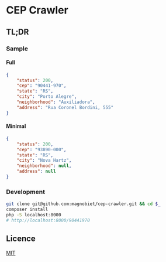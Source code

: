 # CEP Crawler

## TL;DR

### Sample

#### Full

```json
{
	"status": 200,
	"cep": "90441-970",
	"state": "RS",
	"city": "Porto Alegre",
	"neighborhood": "Auxiliadora",
	"address": "Rua Coronel Bordini, 555"
}
```

#### Minimal

```json
{
	"status": 200,
	"cep": "93890-000",
	"state": "RS",
	"city": "Nova Hartz",
	"neighborhood": null,
	"address": null
}
```

### Development

```bash
git clone git@github.com:magnobiet/cep-crawler.git && cd $_
composer install
php -S localhost:8000
# http://localhost:8000/90441970
```

## Licence

[MIT](https://magno.mit-license.org/2017)
